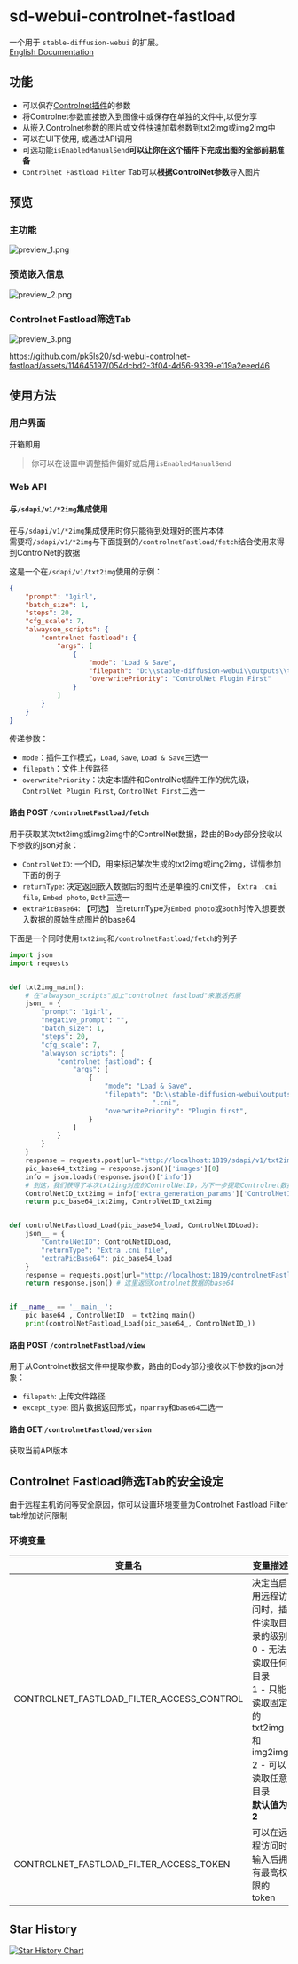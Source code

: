 # sd-webui-controlnet-fastload
一个用于 `stable-diffusion-webui` 的扩展。    
[English Documentation](README.md)

## 功能
- 可以保存[Controlnet插件](https://github.com/Mikubill/sd-webui-controlnet)的参数
- 将Controlnet参数直接嵌入到图像中或保存在单独的文件中,以便分享
- 从嵌入Controlnet参数的图片或文件快速加载参数到txt2img或img2img中
- 可以在UI下使用, 或通过API调用
- 可选功能`isEnabledManualSend`**可以让你在这个插件下完成出图的全部前期准备**
- `Controlnet Fastload Filter` Tab可以**根据ControlNet参数**导入图片

## 预览
### 主功能
![preview_1.png](preview_1.png)
### 预览嵌入信息
![preview_2.png](preview_2.png)
### Controlnet Fastload筛选Tab
![preview_3.png](preview_3.png)

https://github.com/pk5ls20/sd-webui-controlnet-fastload/assets/114645197/054dcbd2-3f04-4d56-9339-e119a2eeed46

## 使用方法
### 用户界面
开箱即用   
> 你可以在设置中调整插件偏好或启用`isEnabledManualSend`

### Web API
#### 与`/sdapi/v1/*2img`集成使用 

在与`/sdapi/v1/*2img`集成使用时你只能得到处理好的图片本体   
需要将`/sdapi/v1/*2img`与下面提到的`/controlnetFastload/fetch`结合使用来得到ControlNet的数据

这是一个在`/sdapi/v1/txt2img`使用的示例：
```json
{
    "prompt": "1girl",
    "batch_size": 1,
    "steps": 20,
    "cfg_scale": 7,
    "alwayson_scripts": {
        "controlnet fastload": {
            "args": [
                {
                    "mode": "Load & Save",
                    "filepath": "D:\\stable-diffusion-webui\\outputs\\txt2img-images\\2023-08-07\\00006-1269320983.cni",
                    "overwritePriority": "ControlNet Plugin First"
                }
            ]
        }
    }
}
```

传递参数：
- `mode`：插件工作模式，`Load`, `Save`, `Load & Save`三选一
- `filepath`：文件上传路径
- `overwritePriority`：决定本插件和ControlNet插件工作的优先级，`ControlNet Plugin First`, `ControlNet First`二选一

#### 路由 POST `/controlnetFastload/fetch`

用于获取某次txt2img或img2img中的ControlNet数据，路由的Body部分接收以下参数的json对象：
- `ControlNetID`: 一个ID，用来标记某次生成的txt2img或img2img，详情参加下面的例子
- `returnType`: 决定返回嵌入数据后的图片还是单独的.cni文件， `Extra .cni file`, `Embed photo`, `Both`三选一
- `extraPicBase64`: 【可选】 当returnType为`Embed photo`或`Both`时传入想要嵌入数据的原始生成图片的base64

下面是一个同时使用`txt2img`和`/controlnetFastload/fetch`的例子
```python
import json
import requests


def txt2img_main():
    # 在"alwayson_scripts"加上"controlnet fastload"来激活拓展
    json_ = {
        "prompt": "1girl",
        "negative_prompt": "",
        "batch_size": 1,
        "steps": 20,
        "cfg_scale": 7,
        "alwayson_scripts": {
            "controlnet fastload": {
                "args": [
                    {
                        "mode": "Load & Save",
                        "filepath": "D:\\stable-diffusion-webui\outputs\\txt2img-images\\2023-08-07\\00006-1269320983"
                                    ".cni",
                        "overwritePriority": "Plugin first",
                    }
                ]
            }
        }
    }
    response = requests.post(url="http://localhost:1819/sdapi/v1/txt2img", json=json_) # 换成你的网址
    pic_base64_txt2img = response.json()['images'][0]
    info = json.loads(response.json()['info'])
    # 到这，我们获得了本次txt2ing对应的ControlNetID，为下一步提取Controlnet数据做准备
    ControlNetID_txt2img = info['extra_generation_params']['ControlNetID']
    return pic_base64_txt2img, ControlNetID_txt2img


def controlNetFastload_Load(pic_base64_load, ControlNetIDLoad):
    json__ = {
        "ControlNetID": ControlNetIDLoad,
        "returnType": "Extra .cni file",
        "extraPicBase64": pic_base64_load
    }
    response = requests.post(url="http://localhost:1819/controlnetFastload/fetch", json=json__) # 换成你的网址
    return response.json() # 这里返回Controlnet数据的base64


if __name__ == '__main__':
    pic_base64_, ControlNetID_ = txt2img_main()
    print(controlNetFastload_Load(pic_base64_, ControlNetID_))
```

#### 路由 POST `/controlnetFastload/view`

用于从Controlnet数据文件中提取参数，路由的Body部分接收以下参数的json对象：
- `filepath`: 上传文件路径
- `except_type`: 图片数据返回形式，`nparray`和`base64`二选一

#### 路由 GET `/controlnetFastload/version`

获取当前API版本

## Controlnet Fastload筛选Tab的安全设定
由于远程主机访问等安全原因，你可以设置环境变量为Controlnet Fastload Filter tab增加访问限制

### 环境变量

| 变量名                                       | 变量描述                                                                                                |
|-------------------------------------------|-----------------------------------------------------------------------------------------------------|
| CONTROLNET_FASTLOAD_FILTER_ACCESS_CONTROL | 决定当启用远程访问时，插件读取目录的级别<br/>0 - 无法读取任何目录<br/>1 - 只能读取固定的txt2img和img2img<br/>2 - 可以读取任意目录<br/>**默认值为2** |
 | CONTROLNET_FASTLOAD_FILTER_ACCESS_TOKEN   | 可以在远程访问时输入后拥有最高权限的token                                                                             |

## Star History

<a href="https://star-history.com/#pk5ls20/sd-webui-controlnet-fastload&Date">
  <picture>
    <source media="(prefers-color-scheme: dark)" srcset="https://api.star-history.com/svg?repos=pk5ls20/sd-webui-controlnet-fastload&type=Date&theme=dark" />
    <source media="(prefers-color-scheme: light)" srcset="https://api.star-history.com/svg?repos=pk5ls20/sd-webui-controlnet-fastload&type=Date" />
    <img alt="Star History Chart" src="https://api.star-history.com/svg?repos=pk5ls20/sd-webui-controlnet-fastload&type=Date" />
  </picture>
</a>
